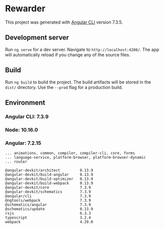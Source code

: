 # Rewarder

This project was generated with [Angular CLI](https://github.com/angular/angular-cli) version 7.3.5.

## Development server

Run `ng serve` for a dev server. Navigate to `http://localhost:4200/`. The app will automatically reload if you change any of the source files.

## Build

Run `ng build` to build the project. The build artifacts will be stored in the `dist/` directory. Use the `--prod` flag for a production build.

## Environment
### Angular CLI: 7.3.9
### Node: 10.16.0
### Angular: 7.2.15
    ... animations, common, compiler, compiler-cli, core, forms
    ... language-service, platform-browser, platform-browser-dynamic
    ... router

    @angular-devkit/architect         0.13.9
    @angular-devkit/build-angular     0.13.9
    @angular-devkit/build-optimizer   0.13.9
    @angular-devkit/build-webpack     0.13.9
    @angular-devkit/core              7.3.9
    @angular-devkit/schematics        7.3.9
    @angular/cli                      7.3.9
    @ngtools/webpack                  7.3.9
    @schematics/angular               7.3.9
    @schematics/update                0.13.9
    rxjs                              6.3.3
    typescript                        3.2.4
    webpack                           4.29.0
